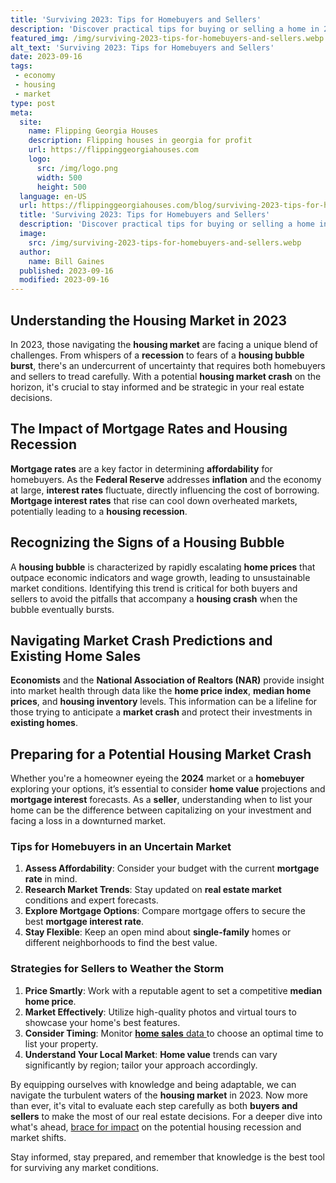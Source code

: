 ```yaml
---
title: 'Surviving 2023: Tips for Homebuyers and Sellers'
description: 'Discover practical tips for buying or selling a home in 2023. Navigate the real estate market with expert advice and make informed decisions.'
featured_img: /img/surviving-2023-tips-for-homebuyers-and-sellers.webp
alt_text: 'Surviving 2023: Tips for Homebuyers and Sellers'
date: 2023-09-16
tags:
 - economy
 - housing
 - market
type: post
meta:
  site:
    name: Flipping Georgia Houses
    description: Flipping houses in georgia for profit
    url: https://flippinggeorgiahouses.com
    logo:
      src: /img/logo.png
      width: 500
      height: 500
  language: en-US
  url: https://flippinggeorgiahouses.com/blog/surviving-2023-tips-for-homebuyers-and-sellers
  title: 'Surviving 2023: Tips for Homebuyers and Sellers'
  description: 'Discover practical tips for buying or selling a home in 2023. Navigate the real estate market with expert advice and make informed decisions.'
  image:
    src: /img/surviving-2023-tips-for-homebuyers-and-sellers.webp
  author:
    name: Bill Gaines
  published: 2023-09-16
  modified: 2023-09-16
---
```



## Understanding the Housing Market in 2023

In 2023, those navigating the **housing market** are facing a unique blend of challenges. From whispers of a **recession** to fears of a **housing bubble burst**, there's an undercurrent of uncertainty that requires both homebuyers and sellers to tread carefully. With a potential **housing market crash** on the horizon, it's crucial to stay informed and be strategic in your real estate decisions.

## The Impact of Mortgage Rates and Housing Recession

**Mortgage rates** are a key factor in determining **affordability** for homebuyers. As the **Federal Reserve** addresses **inflation** and the economy at large, **interest rates** fluctuate, directly influencing the cost of borrowing. **Mortgage interest rates** that rise can cool down overheated markets, potentially leading to a **housing recession**.

## Recognizing the Signs of a Housing Bubble

A **housing bubble** is characterized by rapidly escalating **home prices** that outpace economic indicators and wage growth, leading to unsustainable market conditions. Identifying this trend is critical for both buyers and sellers to avoid the pitfalls that accompany a **housing crash** when the bubble eventually bursts.

## Navigating Market Crash Predictions and Existing Home Sales

**Economists** and the **National Association of Realtors (NAR)** provide insight into market health through data like the **home price index**, **median home prices**, and **housing inventory** levels. This information can be a lifeline for those trying to anticipate a **market crash** and protect their investments in **existing homes**.

## Preparing for a Potential Housing Market Crash

Whether you're a homeowner eyeing the **2024** market or a **homebuyer** exploring your options, it’s essential to consider **home value** projections and **mortgage interest** forecasts. As a **seller**, understanding when to list your home can be the difference between capitalizing on your investment and facing a loss in a downturned market.

### Tips for Homebuyers in an Uncertain Market

1. **Assess Affordability**: Consider your budget with the current **mortgage rate** in mind.
2. **Research Market Trends**: Stay updated on **real estate market** conditions and expert forecasts.
3. **Explore Mortgage Options**: Compare mortgage offers to secure the best **mortgage interest rate**.
4. **Stay Flexible**: Keep an open mind about **single-family** homes or different neighborhoods to find the best value.

### Strategies for Sellers to Weather the Storm

1. **Price Smartly**: Work with a reputable agent to set a competitive **median home price**.
2. **Market Effectively**: Utilize high-quality photos and virtual tours to showcase your home's best features.
3. **Consider Timing**: Monitor [**home sales**   data  ](https://flippinggeorgiahouses.com/blog/global-impact-2023s-housing-recession-worldwide)to choose an optimal time to list your property.
4. **Understand Your Local Market**: **Home value** trends can vary significantly by region; tailor your approach accordingly.

By equipping ourselves with knowledge and being adaptable, we can navigate the turbulent waters of the **housing market** in 2023. Now more than ever, it's vital to evaluate each step carefully as both **buyers and sellers** to make the most of our real estate decisions. For a deeper dive into what's ahead, [brace for impact](https://flippinggeorgiahouses.com/blog/the-impending-housing-recession-brace-for-impact/) on the potential housing recession and market shifts. 

Stay informed, stay prepared, and remember that knowledge is the best tool for surviving any market conditions.